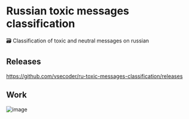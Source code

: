 # Russian toxic messages classification
🗃 Classification of toxic and neutral messages on russian

## Releases

https://github.com/vsecoder/ru-toxic-messages-classification/releases

## Work

![image](https://user-images.githubusercontent.com/60792943/236154673-ff0401f2-f508-4b2b-bc58-7913caa48b25.png)
